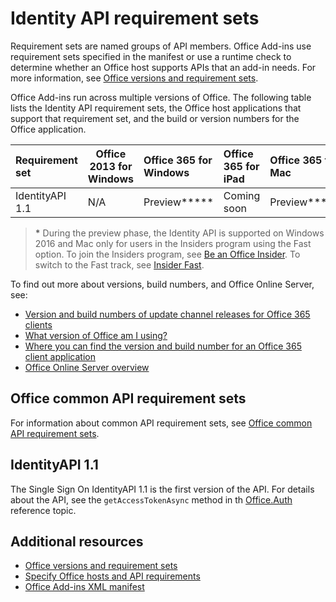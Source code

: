 # Identity API requirement sets

Requirement sets are named groups of API members. Office Add-ins use requirement sets specified in the manifest or use a runtime check to determine whether an Office host supports APIs that an add-in needs. For more information, see [Office versions and requirement sets](https://docs.microsoft.com/office/dev/add-ins/develop/office-versions-and-requirement-sets).

Office Add-ins run across multiple versions of Office. The following table lists the Identity API requirement sets, the Office host applications that support that requirement set, and the build or version numbers for the Office application.

|  Requirement set  | Office 2013 for Windows | Office 365 for Windows   |  Office 365 for iPad  |  Office 365 for Mac  | Office Online  | SharePoint Online | OneDrive.com |Outlook.com & Exchange Online|
|:-----|-----|:-----|:-----|:-----|:-----|:-----|:-----|:-----|
| IdentityAPI 1.1  | N/A | Preview**&#42;** | Coming soon | Preview**&#42;**| Available | Available| Coming soon | Coming soon |

> **&#42;** During the preview phase, the Identity API is supported on Windows 2016 and Mac only for users in the Insiders program using the Fast option. To join the Insiders program, see [Be an Office Insider](https://products.office.com/office-insider?tab=tab-1). To switch to the Fast track, see [Insider Fast](https://answers.microsoft.com/msoffice/forum/msoffice_officeinsider-mso_win10/its-here-office-insider-fast-for-office-2016-on/dbe8e7bb-9523-44a4-948b-9436fedfd961?auth=1).

To find out more about versions, build numbers, and Office Online Server, see:

- [Version and build numbers of update channel releases for Office 365 clients](https://support.office.com/article/version-and-build-numbers-of-update-channel-releases-ae942449-1fca-4484-898b-a933ea23def7)
- [What version of Office am I using?](https://support.office.com/article/What-version-of-Office-am-I-using-932788b8-a3ce-44bf-bb09-e334518b8b19)
- [Where you can find the version and build number for an Office 365 client application](https://support.office.com/article/version-and-build-numbers-of-update-channel-releases-ae942449-1fca-4484-898b-a933ea23def7)
- [Office Online Server overview](https://docs.microsoft.com/officeonlineserver/office-online-server-overview)

## Office common API requirement sets

For information about common API requirement sets, see [Office common API requirement sets](office-add-in-requirement-sets.md).

## IdentityAPI 1.1 

The Single Sign On IdentityAPI 1.1 is the first version of the API. For details about the API, see the `getAccessTokenAsync` method in th [Office.Auth](../../api/office/office.auth) reference topic.

## Additional resources

- [Office versions and requirement sets](https://docs.microsoft.com/office/dev/add-ins/develop/office-versions-and-requirement-sets)
- [Specify Office hosts and API requirements](https://docs.microsoft.com/office/dev/add-ins/develop/specify-office-hosts-and-api-requirements)
- [Office Add-ins XML manifest](https://docs.microsoft.com/office/dev/add-ins/develop/add-in-manifests)
